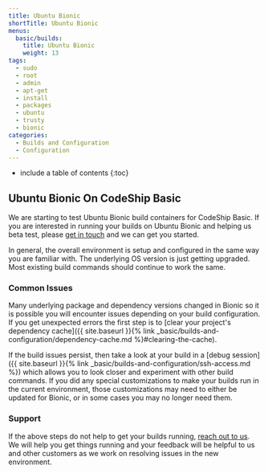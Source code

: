 ```yaml
---
title: Ubuntu Bionic
shortTitle: Ubuntu Bionic
menus:
  basic/builds:
    title: Ubuntu Bionic
    weight: 13
tags:
  - sudo
  - root
  - admin
  - apt-get
  - install
  - packages
  - ubuntu
  - trusty
  - bionic
categories:
  - Builds and Configuration
  - Configuration
---
```


* include a table of contents
{:toc}

## Ubuntu Bionic On CodeShip Basic

We are starting to test Ubuntu Bionic build containers for CodeShip Basic. If you are interested in running your builds on Ubuntu Bionic and helping us beta test, please [get in touch](https://helpdesk.codeship.com/hc/en-us/requests/new) and we can get you started.

In general, the overall environment is setup and configured in the same way you are familiar with. The underlying OS version is just getting upgraded. Most existing build commands should continue to work the same.

### Common Issues

Many underlying package and dependency versions changed in Bionic so it is possible you will encounter issues depending on your build configuration. If you get unexpected errors the first step is to [clear your project's dependency cache]({{ site.baseurl }}{% link _basic/builds-and-configuration/dependency-cache.md %}#clearing-the-cache).

If the build issues persist, then take a look at your build in a [debug session]({{ site.baseurl }}{% link _basic/builds-and-configuration/ssh-access.md %}) which allows you to look closer and experiment with other build commands. If you did any special customizations to make your builds run in the current environment, those customizations may need to either be updated for Bionic, or in some cases you may no longer need them.

### Support

If the above steps do not help to get your builds running, [reach out to us](https://helpdesk.codeship.com/hc/en-us/requests/new). We will help you get things running and your feedback will be helpful to us and other customers as we work on resolving issues in the new environment.
